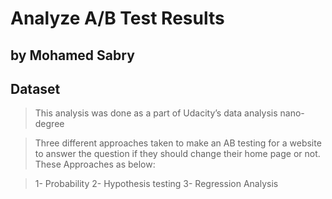 # Analyze A/B Test Results
## by Mohamed Sabry


## Dataset

> This analysis was done as a part of Udacity’s data analysis nano-degree

>Three different approaches taken to make an AB testing for a website to answer the question if they should change their home page or not. These Approaches as below:

>1-	Probability
>2-	Hypothesis testing
>3-	Regression Analysis
